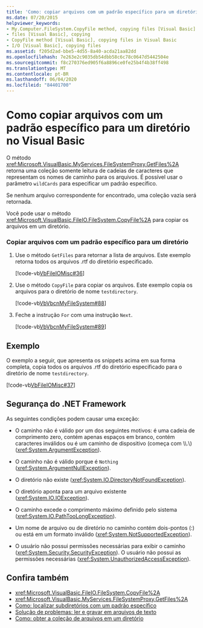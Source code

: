 ```yaml
---
title: 'Como: copiar arquivos com um padrão específico para um diretório'
ms.date: 07/20/2015
helpviewer_keywords:
- My.Computer.FileSystem.CopyFile method, copying files [Visual Basic]
- files [Visual Basic], copying
- CopyFile method [Visual Basic], copying files in Visual Basic
- I/O [Visual Basic], copying files
ms.assetid: f205d2ad-bbe5-4d55-8a40-acda21aa82dd
ms.openlocfilehash: 7e263e2c9035db54dbb58c6c78c0647d5442504e
ms.sourcegitcommit: f8c270376ed905f6a8896ce0fe25b4f4b38ff498
ms.translationtype: MT
ms.contentlocale: pt-BR
ms.lasthandoff: 06/04/2020
ms.locfileid: "84401700"
---
```

# <a name="how-to-copy-files-with-a-specific-pattern-to-a-directory-in-visual-basic"></a>Como copiar arquivos com um padrão específico para um diretório no Visual Basic

O método <xref:Microsoft.VisualBasic.MyServices.FileSystemProxy.GetFiles%2A> retorna uma coleção somente leitura de cadeias de caracteres que representam os nomes de caminho para os arquivos. É possível usar o parâmetro `wildCards` para especificar um padrão específico.  
  
 Se nenhum arquivo correspondente for encontrado, uma coleção vazia será retornada.  
  
 Você pode usar o método <xref:Microsoft.VisualBasic.FileIO.FileSystem.CopyFile%2A> para copiar os arquivos em um diretório.  
  
### <a name="to-copy-files-with-a-specific-pattern-to-a-directory"></a>Copiar arquivos com um padrão específico para um diretório  
  
1. Use o método `GetFiles` para retornar a lista de arquivos. Este exemplo retorna todos os arquivos .rtf do diretório especificado.  
  
     [!code-vb[VbFileIOMisc#36](~/samples/snippets/visualbasic/VS_Snippets_VBCSharp/VbFileIOMisc/VB/Class1.vb#36)]  
  
2. Use o método `CopyFile` para copiar os arquivos. Este exemplo copia os arquivos para o diretório de nome `testdirectory`.  
  
     [!code-vb[VbVbcnMyFileSystem#88](~/samples/snippets/visualbasic/VS_Snippets_VBCSharp/VbVbcnMyFileSystem/VB/Class1.vb#88)]  
  
3. Feche a instrução `For` com uma instrução `Next`.  
  
     [!code-vb[VbVbcnMyFileSystem#89](~/samples/snippets/visualbasic/VS_Snippets_VBCSharp/VbVbcnMyFileSystem/VB/Class1.vb#89)]  
  
## <a name="example"></a>Exemplo  

 O exemplo a seguir, que apresenta os snippets acima em sua forma completa, copia todos os arquivos .rtf do diretório especificado para o diretório de nome `testdirectory`.  
  
 [!code-vb[VbFileIOMisc#37](~/samples/snippets/visualbasic/VS_Snippets_VBCSharp/VbFileIOMisc/VB/Class1.vb#37)]  
  
## <a name="net-framework-security"></a>Segurança do .NET Framework  

 As seguintes condições podem causar uma exceção:  
  
- O caminho não é válido por um dos seguintes motivos: é uma cadeia de comprimento zero, contém apenas espaços em branco, contém caracteres inválidos ou é um caminho de dispositivo (começa com \\\\.\\) (<xref:System.ArgumentException>).  
  
- O caminho não é válido porque é `Nothing` (<xref:System.ArgumentNullException>).  
  
- O diretório não existe (<xref:System.IO.DirectoryNotFoundException>).  
  
- O diretório aponta para um arquivo existente (<xref:System.IO.IOException>).  
  
- O caminho excede o comprimento máximo definido pelo sistema (<xref:System.IO.PathTooLongException>).  
  
- Um nome de arquivo ou de diretório no caminho contém dois-pontos (:) ou está em um formato inválido (<xref:System.NotSupportedException>).  
  
- O usuário não possui permissões necessárias para exibir o caminho (<xref:System.Security.SecurityException>). O usuário não possui as permissões necessárias (<xref:System.UnauthorizedAccessException>).  
  
## <a name="see-also"></a>Confira também

- <xref:Microsoft.VisualBasic.FileIO.FileSystem.CopyFile%2A>
- <xref:Microsoft.VisualBasic.MyServices.FileSystemProxy.GetFiles%2A>
- [Como: localizar subdiretórios com um padrão específico](how-to-find-subdirectories-with-a-specific-pattern.md)
- [Solução de problemas: ler e gravar em arquivos de texto](troubleshooting-reading-from-and-writing-to-text-files.md)
- [Como: obter a coleção de arquivos em um diretório](how-to-get-the-collection-of-files-in-a-directory.md)
